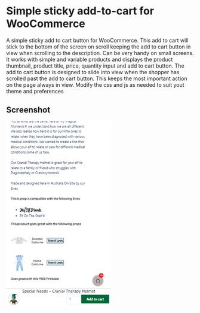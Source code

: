 # Simple sticky add-to-cart for WooCommerce
A simple sticky add to cart button for WooCommerce. This add to cart will stick to the bottom of the screen on scroll keeping the add to cart button in view when scrolling to the description. Can be very handy on small screens. It works with simple and variable products and displays the product thumbnail, product title, price, quantity input and add to cart button.
The add to cart button is designed to slide into view when the shopper has scrolled past the add to cart button. This keeps the most important action on the page always in view.
Modify the css and js as needed to suit yout theme and preferences

## Screenshot

![alt text](/assets/sticky-add-to-cart.png)
